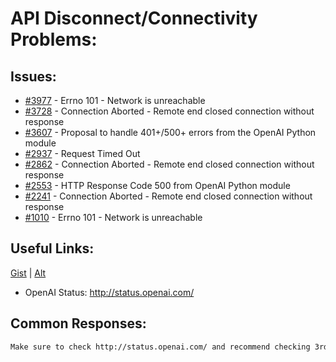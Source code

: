 [gist]:https://gist.github.com/anonhostpi/97d4bb3e9535c92b8173fae704b76264#file-_topics-0005-api-llm-0002-access-connectivity-md
[source]:https://github.com/Significant-Gravitas/Catalysts/blob/main/TOPICS/0005.API/LLM/0002.ACCESS/CONNECTIVITY.md
# API Disconnect/Connectivity Problems:
## Issues:
- [#3977][3977] - Errno 101 - Network is unreachable
- [#3728][3728] - Connection Aborted - Remote end closed connection without response
- [#3607][3607] - Proposal to handle 401+/500+ errors from the OpenAI Python module
- [#2937][2937] - Request Timed Out
- [#2862][2862] - Connection Aborted - Remote end closed connection without response
- [#2553][2553] - HTTP Response Code 500 from OpenAI Python module
- [#2241][2241] - Connection Aborted - Remote end closed connection without response
- [#1010][1010] - Errno 101 - Network is unreachable

## Useful Links:
[Gist][gist] | [Alt][source]
- OpenAI Status: http://status.openai.com/

## Common Responses:
```md
Make sure to check http://status.openai.com/ and recommend checking 3rd parties like downdetector: https://downdetector.com/status/openai/
```

[1010]:https://github.com/Significant-Gravitas/Auto-GPT/issues/1010
[2241]:https://github.com/Significant-Gravitas/Auto-GPT/issues/2241
[2553]:https://github.com/Significant-Gravitas/Auto-GPT/issues/2553
[2862]:https://github.com/Significant-Gravitas/Auto-GPT/issues/2862
[2937]:https://github.com/Significant-Gravitas/Auto-GPT/issues/2937
[3607]:https://github.com/Significant-Gravitas/Auto-GPT/issues/3607
[3728]:https://github.com/Significant-Gravitas/Auto-GPT/issues/3728
[3977]:https://github.com/Significant-Gravitas/Auto-GPT/issues/3977